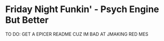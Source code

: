# Friday Night Funkin' - Psych Engine But Better
TO DO: GET A EPICER README CUZ IM BAD AT JMAKING RED MES
